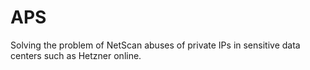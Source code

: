 # APS
Solving the problem of NetScan abuses of private IPs in sensitive data centers such as Hetzner online.
